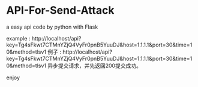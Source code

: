 # API-For-Send-Attack
a easy api code by python with Flask 


example : http://localhost/api?key=Tg4sFkwt7CTMnYZjQ4VyFr0pnB5YuuDJ&host=1.1.1.1&port=30&time=10&method=tlsv1
例子 : http://localhost/api?key=Tg4sFkwt7CTMnYZjQ4VyFr0pnB5YuuDJ&host=1.1.1.1&port=30&time=10&method=tlsv1
异步提交请求，并先返回200提交成功。

enjoy
